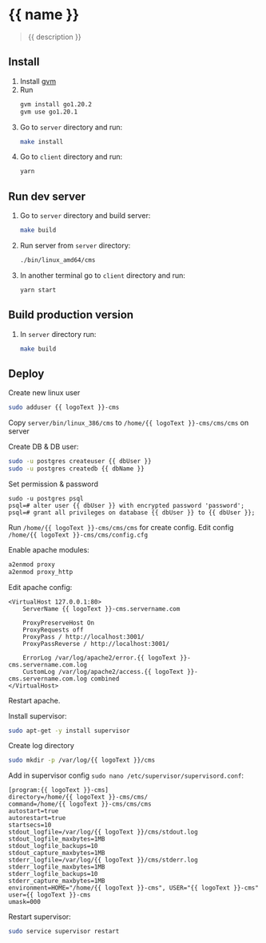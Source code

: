 # {{ name }}

> {{ description }}

## Install 
1. Install [gvm](https://github.com/moovweb/gvm)
2. Run 
   ```bash
   gvm install go1.20.2
   gvm use go1.20.1
   ```
3. Go to `server` directory and run:
   ```bash
   make install 
   ```
4. Go to `client` directory and run:
    ```bash
    yarn
    ```

## Run dev server
1. Go to `server` directory and build server:
   ```bash
   make build
   ```
2. Run server from `server` directory:
   ```bash
   ./bin/linux_amd64/cms
   ```
3. In another terminal go to `client` directory and run:
   ```bash
   yarn start
   ```
   
## Build production version
1. In `server` directory run:
   ```bash
   make build 
   ```


## Deploy
Create new linux user
```bash
sudo adduser {{ logoText }}-cms
```
Copy `server/bin/linux_386/cms` to `/home/{{ logoText }}-cms/cms/cms` on server

Create DB & DB user:
```bash
sudo -u postgres createuser {{ dbUser }}
sudo -u postgres createdb {{ dbName }}
```
Set permission & password
```
sudo -u postgres psql
psql=# alter user {{ dbUser }} with encrypted password 'password';
psql=# grant all privileges on database {{ dbUser }} to {{ dbUser }};
```

Run `/home/{{ logoText }}-cms/cms/cms` for create config.
Edit config `/home/{{ logoText }}-cms/cms/config.cfg`

Enable apache modules:
```bash
a2enmod proxy
a2enmod proxy_http
```

Edit apache config:
```
<VirtualHost 127.0.0.1:80>
    ServerName {{ logoText }}-cms.servername.com

    ProxyPreserveHost On
    ProxyRequests off
    ProxyPass / http://localhost:3001/
    ProxyPassReverse / http://localhost:3001/

    ErrorLog /var/log/apache2/error.{{ logoText }}-cms.servername.com.log
    CustomLog /var/log/apache2/access.{{ logoText }}-cms.servername.com.log combined
</VirtualHost>
```
Restart apache.

Install supervisor:
```bash
sudo apt-get -y install supervisor
```
Create log directory 
```bash
sudo mkdir -p /var/log/{{ logoText }}/cms
```

Add in supervisor config `sudo nano /etc/supervisor/supervisord.conf`:
```
[program:{{ logoText }}-cms]
directory=/home/{{ logoText }}-cms/cms/
command=/home/{{ logoText }}-cms/cms/cms
autostart=true
autorestart=true
startsecs=10
stdout_logfile=/var/log/{{ logoText }}/cms/stdout.log
stdout_logfile_maxbytes=1MB
stdout_logfile_backups=10
stdout_capture_maxbytes=1MB
stderr_logfile=/var/log/{{ logoText }}/cms/stderr.log
stderr_logfile_maxbytes=1MB
stderr_logfile_backups=10
stderr_capture_maxbytes=1MB
environment=HOME="/home/{{ logoText }}-cms", USER="{{ logoText }}-cms"
user={{ logoText }}-cms
umask=000
```

Restart supervisor:
```bash
sudo service supervisor restart
```

